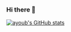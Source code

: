### Hi there 👋

<!--
**ayoubmehd/ayoubmehd** is a ✨ _special_ ✨ repository because its `README.md` (this file) appears on your GitHub profile.

Here are some ideas to get you started:

- 🔭 I’m currently working on ...
- 🌱 I’m currently learning ...
- 👯 I’m looking to collaborate on ...
- 🤔 I’m looking for help with ...
- 💬 Ask me about ...
- 📫 How to reach me: ...
- 😄 Pronouns: ...
- ⚡ Fun fact: ...
-->

[![ayoub's GitHub stats](https://github-readme-stats.vercel.app/api?username=ayoubmehd)](https://github.com/anuraghazra/github-readme-stats)
